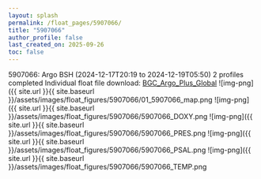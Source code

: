 ```yaml
---
layout: splash
permalink: /float_pages/5907066/
title: "5907066"
author_profile: false
last_created_on: 2025-09-26
toc: false
---
```

 
5907066: Argo BSH (2024-12-17T20:19 to 2024-12-19T05:50)
2 profiles completed
Individual float file download: [BGC_Argo_Plus_Global](https://ftp.soest.hawaii.edu/bgc_argo_plus/Individual_Floats/outliers_removed/5907066_Sprof_processed.nc)
![img-png]({{ site.url }}{{ site.baseurl }}/assets/images/float_figures/5907066/01_5907066_map.png
![img-png]({{ site.url }}{{ site.baseurl }}/assets/images/float_figures/5907066/5907066_DOXY.png
![img-png]({{ site.url }}{{ site.baseurl }}/assets/images/float_figures/5907066/5907066_PRES.png
![img-png]({{ site.url }}{{ site.baseurl }}/assets/images/float_figures/5907066/5907066_PSAL.png
![img-png]({{ site.url }}{{ site.baseurl }}/assets/images/float_figures/5907066/5907066_TEMP.png
